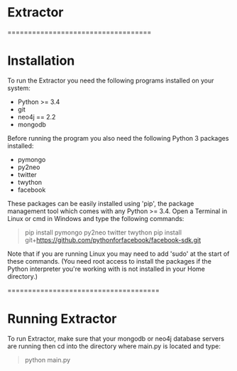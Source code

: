 # Extractor
===================================

# Installation

To run the Extractor you need the following programs installed on your system:

* Python >= 3.4
* git
* neo4j == 2.2
* mongodb 

Before running the program you also need the following Python 3 packages installed:
 
* pymongo
* py2neo
* twitter
* twython
* facebook

These packages can be easily installed using  'pip', the package management tool
which comes with any Python >= 3.4. Open a Terminal in Linux or cmd in Windows and type
the following commands:

> pip install pymongo py2neo twitter twython 
> pip install git+https://github.com/pythonforfacebook/facebook-sdk.git

Note that if you are running Linux you may need to add 'sudo' at the start of these 
commands. (You need root access to install the packages if the Python interpreter you're
working with is not installed in your Home directory.)

=====================================

# Running Extractor

To run Extractor, make sure that your mongodb or neo4j database servers are running then 
cd into the directory where main.py is located and type:

> python main.py

